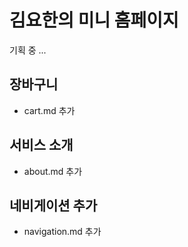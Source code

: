 # 김요한의 미니 홈페이지

기획 중 ...


## 장바구니

- cart.md 추가

## 서비스 소개
- about.md 추가
## 네비게이션 추가
- navigation.md 추가

